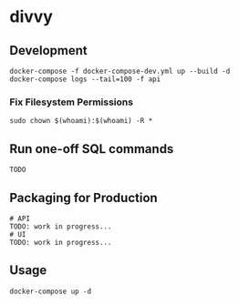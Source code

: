 # divvy

## Development

```shell
docker-compose -f docker-compose-dev.yml up --build -d
docker-compose logs --tail=100 -f api
```

### Fix Filesystem Permissions

```shell
sudo chown $(whoami):$(whoami) -R *
```

## Run one-off SQL commands

```shell
TODO
```

## Packaging for Production

```shell
# API
TODO: work in progress...
# UI
TODO: work in progress...
```

## Usage
```shell
docker-compose up -d
```
